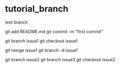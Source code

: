 # tutorial_branch

test branch

git add README.md
git commit -m "first commit"

git branch issue1
git checkout issue1

git merge issue1
git branch -d issue1

git branch issue2
git branch issue3
git checkout issue2
